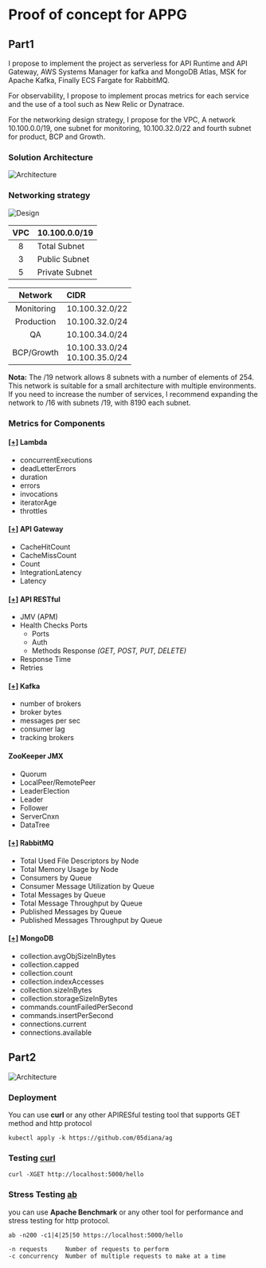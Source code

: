 # Proof of concept for APPG
## Part1

I propose to implement the project as serverless for API Runtime and API Gateway, AWS Systems Manager for kafka and MongoDB Atlas, MSK for Apache Kafka, Finally ECS Fargate for RabbitMQ.

For observability, I propose to implement procas metrics for each service and the use of a tool such as New Relic or Dynatrace.

For the networking design strategy, I propose for the VPC, A network 10.100.0.0/19, one subnet for monitoring, 10.100.32.0/22 and fourth subnet for product, BCP and Growth.

### Solution Architecture
![Architecture](images/1a.svg)

### Networking strategy
![Design](images/1b.svg)

|VPC|10.100.0.0/19|
|:---:|:---|
|8|Total Subnet|
|3|Public Subnet|
|5|Private Subnet|

|Network|CIDR|
|:---:|:---|
|Monitoring|10.100.32.0/22|
|Production|10.100.32.0/24|
|QA        |10.100.34.0/24|
|BCP/Growth|10.100.33.0/24 <br /> 10.100.35.0/24|

**Nota:**
The /19 network allows 8 subnets with a number of elements of 254.
This network is suitable for a small architecture with multiple environments. If you need to increase the number of services, I recommend expanding the network to /16 with subnets /19, with 8190 each subnet.

### Metrics for Components
#### [[+]](https://docs.newrelic.com/docs/infrastructure/amazon-integrations/aws-integrations-list/aws-lambda-monitoring-integration/) Lambda
* concurrentExecutions
* deadLetterErrors
* duration
* errors
* invocations
* iteratorAge
* throttles
#### [[+]](https://docs.newrelic.com/docs/infrastructure/amazon-integrations/aws-integrations-list/aws-api-gateway-monitoring-integration/) API Gateway
* CacheHitCount
* CacheMissCount
* Count
* IntegrationLatency
* Latency

#### [[+]](https://docs.newrelic.com/docs/apis/rest-api-v2/get-started/introduction-new-relic-rest-api-v2/) API RESTful
* JMV (APM)
* Health Checks Ports
  * Ports
  * Auth
  * Methods Response *(GET, POST, PUT, DELETE)*
*  Response Time
* Retries

#### [[+]](https://docs.newrelic.com/docs/infrastructure/host-integrations/host-integrations-list/kafka/kafka-integration/) Kafka
* number of brokers
* broker bytes
* messages per sec
* consumer lag
* tracking brokers

#### ZooKeeper JMX
* Quorum
* LocalPeer/RemotePeer
* LeaderElection
* Leader
* Follower
* ServerCnxn
* DataTree

#### [[+]](https://docs.newrelic.com/docs/infrastructure/host-integrations/host-integrations-list/rabbitmq-monitoring-integration/) RabbitMQ
* Total Used File Descriptors by Node
* Total Memory Usage by Node
* Consumers by Queue
* Consumer Message Utilization by Queue
* Total Messages by Queue
* Total Message Throughput by Queue
* Published Messages by Queue
* Published Messages Throughput by Queue

#### [[+]](https://docs.newrelic.com/docs/infrastructure/host-integrations/host-integrations-list/mongodb-monitoring-integration/) MongoDB
* collection.avgObjSizeInBytes
* collection.capped
* collection.count
* collection.indexAccesses
* collection.sizeInBytes
* collection.storageSizeInBytes
* commands.countFailedPerSecond
* commands.insertPerSecond
* connections.current
* connections.available

## Part2
![Architecture](images/2a.svg)

### Deployment
You can use **curl** or any other APIRESful testing tool that supports GET method and http protocol
```console
kubectl apply -k https://github.com/05diana/ag
```
### Testing [curl](https://curl.se)
```console
curl -XGET http://localhost:5000/hello
```
### Stress Testing [ab](https://httpd.apache.org/docs/2.4/programs/ab.html)
you can use **Apache Benchmark** or any other tool for performance and stress testing for http protocol.

```console
ab -n200 -c1|4|25|50 https://localhost:5000/hello
```
```shell
-n requests     Number of requests to perform
-c concurrency  Number of multiple requests to make at a time
```
